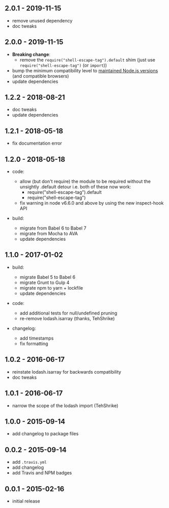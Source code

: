## 2.0.1 - 2019-11-15

- remove unused dependency
- doc tweaks

## 2.0.0 - 2019-11-15

- **Breaking change**:
  - remove the `require("shell-escape-tag").default` shim
    (just use `require("shell-escape-tag")` (or `import`))
- bump the minimum compatibility level to
  [maintained Node.js versions](https://github.com/nodejs/Release#readme)
  (and compatible browsers)
- update dependencies

## 1.2.2 - 2018-08-21

- doc tweaks
- update dependencies

## 1.2.1 - 2018-05-18

- fix documentation error

## 1.2.0 - 2018-05-18

- code:

  - allow (but don't require) the module to be required without
    the unsightly .default detour i.e. both of these now work:
    - require("shell-escape-tag").default
    - require("shell-escape-tag")
  - fix warning in node v6.6.0 and above by using
    the new inspect-hook API

- build:

  - migrate from Babel 6 to Babel 7
  - migrate from Mocha to AVA
  - update dependencies

## 1.1.0 - 2017-01-02

- build:

  - migrate Babel 5 to Babel 6
  - migrate Grunt to Gulp 4
  - migrate npm to yarn + lockfile
  - update dependencies

- code:

  - add additional tests for null/undefined pruning
  - re-remove lodash.isarray (thanks, TehShrike)

- changelog:

  - add timestamps
  - fix formatting

## 1.0.2 - 2016-06-17

- reinstate lodash.isarray for backwards compatibility
- doc tweaks

## 1.0.1 - 2016-06-17

- narrow the scope of the lodash import (TehShrike)

## 1.0.0 - 2015-09-14

- add changelog to package files

## 0.0.2 - 2015-09-14

- add `.travis.yml`
- add changelog
- add Travis and NPM badges

## 0.0.1 - 2015-02-16

- initial release
